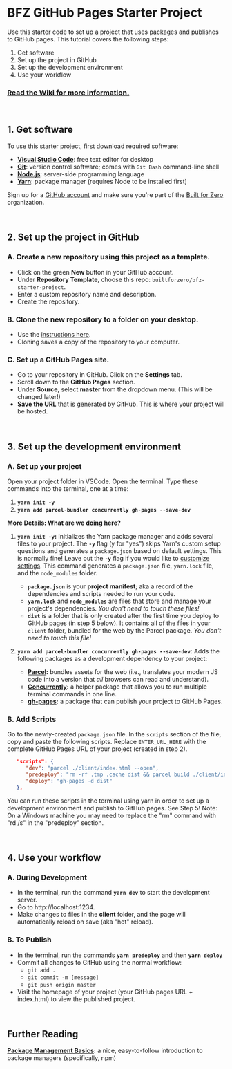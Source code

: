 # BFZ GitHub Pages Starter Project

Use this starter code to set up a project that uses packages and publishes to GitHub pages. This tutorial covers the following steps:

1. Get software
2. Set up the project in GitHub
3. Set up the development environment
4. Use your workflow

### [Read the Wiki for more information.](https://github.com/builtforzero/bfz-starter-project/wiki)


<br />

## 1. Get software

To use this starter project, first download required software:

- [**Visual Studio Code**](https://code.visualstudio.com/): free text editor for desktop
- [**Git**](https://git-scm.com/): version control software; comes with `Git Bash` command-line shell
- [**Node.js**](https://nodejs.org/en/): server-side programming language
- [**Yarn**](https://classic.yarnpkg.com/en/docs/install/#windows-stable): package manager (requires Node to be installed first)

Sign up for a [GitHub account](https://github.com/) and make sure you're part of the [Built for Zero](https://github.com/builtforzero) organization.

<br />

## 2. Set up the project in GitHub

### A. Create a new repository using this project as a template.

- Click on the green **New** button in your GitHub account.
- Under **Repository Template**, choose this repo: `builtforzero/bfz-starter-project`. 
- Enter a custom repository name and description. 
- Create the repository.

### B. Clone the new repository to a folder on your desktop. 
- Use the [instructions here](https://docs.github.com/en/github/creating-cloning-and-archiving-repositories/cloning-a-repository).
- Cloning saves a copy of the repository to your computer.

### C. Set up a GitHub Pages site.

- Go to your repository in GitHub. Click on the **Settings** tab.
- Scroll down to the **GitHub Pages** section.
- Under **Source**, select **master** from the dropdown menu. (This will be changed later!)
- **Save the URL** that is generated by GitHub. This is where your project will be hosted.

<br />

## 3. Set up the development environment

### A. Set up your project

Open your project folder in VSCode. Open the terminal. Type these commands into the terminal, one at a time:

1. **`yarn init -y`**
2. **`yarn add parcel-bundler concurrently gh-pages --save-dev`**

**More Details: What are we doing here?**

1. **`yarn init -y`:** Initializes the Yarn package manager and adds several files to your project. The **`-y`** flag (y for "yes") skips Yarn's custom setup questions and generates a `package.json` based on default settings. This is normally fine! Leave out the **`-y`** flag if you would like to [customize settings](https://classic.yarnpkg.com/en/docs/cli/init/). This command generates a `package.json` file, `yarn.lock` file, and the `node_modules` folder.

    - **`package.json`** is your **project manifest**; aka a record of the dependencies and scripts needed to run your code.
    - **`yarn.lock`** and **`node_modules`** are files that store and manage your project's dependencies. *You don't need to touch these files!*
    - **`dist`** is a folder that is only created after the first time you deploy to GitHub pages (in step 5 below). It contains all of the files in your `client` folder, bundled for the web by the Parcel package. *You don't need to touch this file!*

2. **`yarn add parcel-bundler concurrently gh-pages --save-dev`**: Adds the following packages as a development dependency to your project:

    - **[Parcel](https://parceljs.org/):** bundles assets for the web (i.e., translates your modern JS code into a version that *all* browsers can read and understand).
    - **[Concurrently](https://www.npmjs.com/package/concurrently):** a helper package that allows you to run multiple terminal commands in one line.
    - **[gh-pages](https://www.npmjs.com/package/gh-pages):** a package that can publish your project to GitHub Pages.

### **B. Add Scripts**

Go to the newly-created `package.json` file. In the `scripts` section of the file, copy and paste the following scripts. Replace `ENTER_URL_HERE` with the complete GitHub Pages URL of your project (created in step 2). 

```json
   "scripts": {
      "dev": "parcel ./client/index.html --open",
      "predeploy": "rm -rf .tmp .cache dist && parcel build ./client/index.html --public-url ENTER_URL_HERE",
      "deploy": "gh-pages -d dist"
   },
```

You can run these scripts in the terminal using yarn in order to set up a development environment and publish to GitHub pages. See Step 5!
Note: On a Windows machine you may need to replace the "rm" command with "rd /s" in the "predeploy" section.

<br />

## 4. Use your workflow

### **A. During Development**

- In the terminal, run the command **`yarn dev`** to start the development server.
- Go to http://localhost:1234.
- Make changes to files in the **client** folder, and the page will automatically reload on save (aka "hot" reload).

### **B. To Publish**

- In the terminal, run the commands **`yarn predeploy`** and then **`yarn deploy`**
- Commit all changes to GitHub using the normal workflow: 
  - `git add .`
  - `git commit -m [message]`
  - `git push origin master`
- Visit the homepage of your project (your GitHub pages URL + index.html) to view the published project.

<br />

## Further Reading

**[Package Management Basics](https://developer.mozilla.org/en-US/docs/Learn/Tools_and_testing/Understanding_client-side_tools/Package_management):** a nice, easy-to-follow introduction to package managers (specifically, npm)
